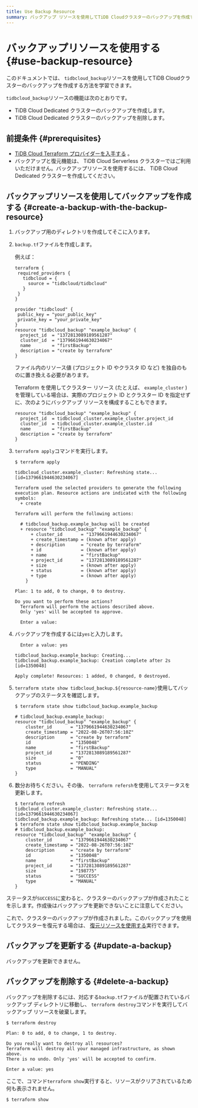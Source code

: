 ```yaml
---
title: Use Backup Resource
summary: バックアップ リソースを使用してTiDB Cloudクラスターのバックアップを作成する方法を学習します。
---
```


# バックアップリソースを使用する {#use-backup-resource}

このドキュメントでは、 `tidbcloud_backup`リソースを使用してTiDB Cloudクラスターのバックアップを作成する方法を学習できます。

`tidbcloud_backup`リソースの機能は次のとおりです。

-   TiDB Cloud Dedicated クラスターのバックアップを作成します。
-   TiDB Cloud Dedicated クラスターのバックアップを削除します。

## 前提条件 {#prerequisites}

-   [TiDB Cloud Terraform プロバイダーを入手する](/tidb-cloud/terraform-get-tidbcloud-provider.md) 。
-   バックアップと復元機能は、 TiDB Cloud Serverless クラスターではご利用いただけません。バックアップリソースを使用するには、 TiDB Cloud Dedicated クラスターを作成してください。

## バックアップリソースを使用してバックアップを作成する {#create-a-backup-with-the-backup-resource}

1.  バックアップ用のディレクトリを作成してそこに入ります。

2.  `backup.tf`ファイルを作成します。

    例えば：

        terraform {
         required_providers {
           tidbcloud = {
             source = "tidbcloud/tidbcloud"
           }
         }
        }

        provider "tidbcloud" {
         public_key = "your_public_key"
         private_key = "your_private_key"
        }
        resource "tidbcloud_backup" "example_backup" {
          project_id  = "1372813089189561287"
          cluster_id  = "1379661944630234067"
          name        = "firstBackup"
          description = "create by terraform"
        }

    ファイル内のリソース値 (プロジェクト ID やクラスタ ID など) を独自のものに置き換える必要があります。

    Terraform を使用してクラスター リソース (たとえば、 `example_cluster` ) を管理している場合は、実際のプロジェクト ID とクラスター ID を指定せずに、次のようにバックアップ リソースを構成することもできます。

        resource "tidbcloud_backup" "example_backup" {
          project_id  = tidbcloud_cluster.example_cluster.project_id
          cluster_id  = tidbcloud_cluster.example_cluster.id
          name        = "firstBackup"
          description = "create by terraform"
        }

3.  `terraform apply`コマンドを実行します。

        $ terraform apply

        tidbcloud_cluster.example_cluster: Refreshing state... [id=1379661944630234067]

        Terraform used the selected providers to generate the following execution plan. Resource actions are indicated with the following symbols:
          + create

        Terraform will perform the following actions:

          # tidbcloud_backup.example_backup will be created
          + resource "tidbcloud_backup" "example_backup" {
              + cluster_id       = "1379661944630234067"
              + create_timestamp = (known after apply)
              + description      = "create by terraform"
              + id               = (known after apply)
              + name             = "firstBackup"
              + project_id       = "1372813089189561287"
              + size             = (known after apply)
              + status           = (known after apply)
              + type             = (known after apply)
            }

        Plan: 1 to add, 0 to change, 0 to destroy.

        Do you want to perform these actions?
          Terraform will perform the actions described above.
          Only 'yes' will be accepted to approve.

          Enter a value:

4.  バックアップを作成するには`yes`と入力します。

    ```
      Enter a value: yes

    tidbcloud_backup.example_backup: Creating...
    tidbcloud_backup.example_backup: Creation complete after 2s [id=1350048]

    Apply complete! Resources: 1 added, 0 changed, 0 destroyed.

    ```

5.  `terraform state show tidbcloud_backup.${resource-name}`使用してバックアップのステータスを確認します。

        $ terraform state show tidbcloud_backup.example_backup

        # tidbcloud_backup.example_backup:
        resource "tidbcloud_backup" "example_backup" {
            cluster_id       = "1379661944630234067"
            create_timestamp = "2022-08-26T07:56:10Z"
            description      = "create by terraform"
            id               = "1350048"
            name             = "firstBackup"
            project_id       = "1372813089189561287"
            size             = "0"
            status           = "PENDING"
            type             = "MANUAL"
        }

6.  数分お待ちください。その後、 `terraform refersh`を使用してステータスを更新します。

        $ terraform refresh
        tidbcloud_cluster.example_cluster: Refreshing state... [id=1379661944630234067]
        tidbcloud_backup.example_backup: Refreshing state... [id=1350048]
        $ terraform state show tidbcloud_backup.example_backup
        # tidbcloud_backup.example_backup:
        resource "tidbcloud_backup" "example_backup" {
            cluster_id       = "1379661944630234067"
            create_timestamp = "2022-08-26T07:56:10Z"
            description      = "create by terraform"
            id               = "1350048"
            name             = "firstBackup"
            project_id       = "1372813089189561287"
            size             = "198775"
            status           = "SUCCESS"
            type             = "MANUAL"
        }

ステータスが`SUCCESS`に変わると、クラスターのバックアップが作成されたことを示します。作成後はバックアップを更新できないことに注意してください。

これで、クラスターのバックアップが作成されました。このバックアップを使用してクラスターを復元する場合は、 [復元リソースを使用する](/tidb-cloud/terraform-use-restore-resource.md)実行できます。

## バックアップを更新する {#update-a-backup}

バックアップを更新できません。

## バックアップを削除する {#delete-a-backup}

バックアップを削除するには、対応する`backup.tf`ファイルが配置されているバックアップ ディレクトリに移動し、 `terraform destroy`コマンドを実行してバックアップ リソースを破棄します。

    $ terraform destroy

    Plan: 0 to add, 0 to change, 1 to destroy.

    Do you really want to destroy all resources?
    Terraform will destroy all your managed infrastructure, as shown above.
    There is no undo. Only 'yes' will be accepted to confirm.

    Enter a value: yes

ここで、コマンド`terraform show`実行すると、リソースがクリアされているため何も表示されません。

    $ terraform show
